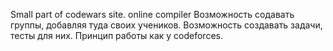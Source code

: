 Small part of codewars site. online compiler
Возможность содавать группы, добавляя туда своих учеников. Возможность  создавать задачи, тесты для них. Принцип работы как у codeforces.
